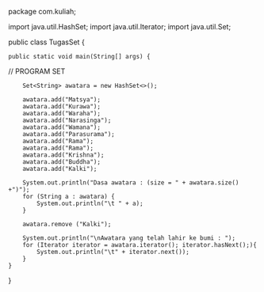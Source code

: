 package com.kuliah;

import java.util.HashSet;
import java.util.Iterator;
import java.util.Set;


public class TugasSet {

    public static void main(String[] args) {

// PROGRAM SET

        Set<String> awatara = new HashSet<>();

        awatara.add("Matsya");
        awatara.add("Kurawa");
        awatara.add("Waraha");
        awatara.add("Narasinga");
        awatara.add("Wamana");
        awatara.add("Parasurama");
        awatara.add("Rama");
        awatara.add("Rama");
        awatara.add("Krishna");
        awatara.add("Buddha");
        awatara.add("Kalki");

        System.out.println("Dasa awatara : (size = " + awatara.size() +")");
        for (String a : awatara) {
            System.out.println("\t " + a);
        }

        awatara.remove ("Kalki");

        System.out.println("\nAwatara yang telah lahir ke bumi : ");
        for (Iterator iterator = awatara.iterator(); iterator.hasNext();){
            System.out.println("\t" + iterator.next());
        }
    }
}
